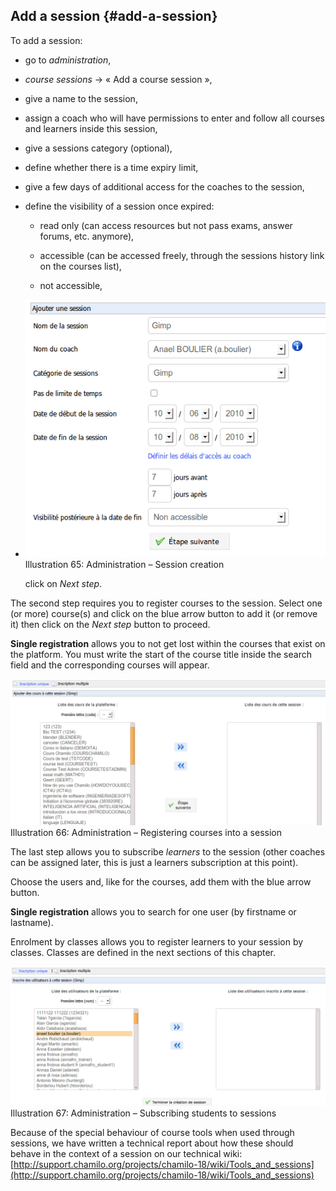 ## Add a session {#add-a-session}

To add a session:

*   go to _administration_,

*   _course sessions_ → « Add a course session »,

*   give a name to the session,

*   assign a coach who will have permissions to enter and follow all courses and learners inside this session,

*   give a sessions category (optional),

*   define whether there is a time expiry limit,

*   give a few days of additional access for the coaches to the session,

*   define the visibility of a session once expired:

    *   read only (can access resources but not pass exams, answer forums, etc. anymore),

    *   accessible (can be accessed freely, through the sessions history link on the courses list),

    *   not accessible,

*   ![](../assets/sessionajouter.png)Illustration 65: Administration – Session creation

    click on _Next step_.

The second step requires you to register courses to the session. Select one (or more) course(s) and click on the blue arrow button to add it (or remove it) then click on the _Next step_ button to proceed.

**Single registration** allows you to not get lost within the courses that exist on the platform. You must write the start of the course title inside the search field and the corresponding courses will appear.

![](../assets/session-inscription.png)Illustration 66: Administration – Registering courses into a session

The last step allows you to subscribe _learners_ to the session (other coaches can be assigned later, this is just a learners subscription at this point).

Choose the users and, like for the courses, add them with the blue arrow button.

**Single registration** allows you to search for one user (by firstname or lastname).

Enrolment by classes allows you to register learners to your session by classes. Classes are defined in the next sections of this chapter.

![](../assets/session-inscription2.png)Illustration 67: Administration – Subscribing students to sessions

Because of the special behaviour of course tools when used through sessions, we have written a technical report about how these should behave in the context of a session on our technical wiki: [http://support.chamilo.org/projects/chamilo-18/wiki/Tools_and_sessions](http://support.chamilo.org/projects/chamilo-18/wiki/Tools_and_sessions)